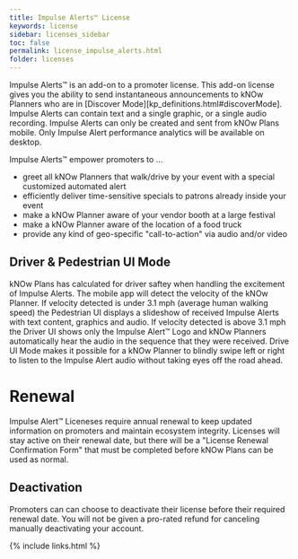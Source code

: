 ```yaml
---
title: Impulse Alerts™ License
keywords: license
sidebar: licenses_sidebar
toc: false
permalink: license_impulse_alerts.html
folder: licenses
---
```

Impulse Alerts™ is an add-on to a promoter license. This add-on license gives you the ability to send instantaneous announcements to kNOw Planners who are in [Discover Mode][kp_definitions.html#discoverMode]. Impulse Alerts can contain text and a single graphic, or a single audio recording.  Impulse Alerts can only be created and sent from kNOw Plans mobile.  Only Impulse Alert performance analytics will be available on desktop.

Impulse Alerts™ empower promoters to ...

* greet all kNOw Planners that walk/drive by your event with a special customized automated alert
* efficiently deliver time-sensitive specials to patrons already inside your event
* make a kNOw Planner aware of your vendor booth at a large festival
* make a kNOw Planner aware of the location of a food truck
* provide any kind of geo-specific "call-to-action" via audio and/or video

## Driver & Pedestrian UI Mode
kNOw Plans has calculated for driver saftey when handling the excitement of Impulse Alerts.  The mobile app will detect the velocity of the kNOw Planner. If velocity detected is under 3.1 mph (average human walking speed) the Pedestrian UI displays a slideshow of received Impulse Alerts with text content, graphics and audio.  If velocity detected is above 3.1 mph the Driver UI shows only the Impulse Alert™ Logo and kNOw Planners automatically hear the audio in the sequence that they were received. Drive UI Mode makes it possible for a kNOw Planner to blindly swipe left or
right to listen to the Impulse Alert audio without taking eyes off the road ahead.

# Renewal
Impulse Alert™ Liceneses require annual renewal to keep updated information on promoters and maintain ecosystem integrity.  Licenses will stay active on their renewal date, but there will be a "License Renewal Confirmation Form" that must be completed before kNOw Plans can be used as normal. 

## Deactivation
Promoters can can choose to deactivate their license before their required renewal date. You will not be given a pro-rated refund for canceling manually deactivating your account.


{% include links.html %}

